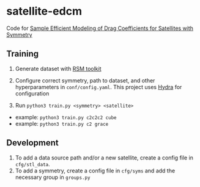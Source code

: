 # satellite-edcm

Code for [Sample Efficient Modeling of Drag Coefficients for Satellites with Symmetry](https://openreview.net/forum?id=u7r2160QiP)

## Training
1) Generate dataset with [RSM toolkit](https://github.com/ASSISTLaboratory/WVU_RSM_Suite)

2) Configure correct symmetry, path to dataset, and other hyperparameters in `conf/config.yaml`. This project uses [Hydra](https://hydra.cc/) for configuration

3) Run `python3 train.py <symmetry> <satellite>`
- example: `python3 train.py c2c2c2 cube`
- example: `python3 train.py c2 grace`

## Development

1) To add a data source path and/or a new satellite, create a config file in `cfg/stl_data`. 
2) To add a symmetry, create a config file in `cfg/syms` and add the necessary group in `groups.py`
